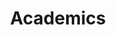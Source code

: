 ---
layout: academichistory
title: Academics
description: This page includes a brief history of my academic experience. Each course is linked to a course website which contains a description of the course and other details. 
permalink: /academics/
nav: true
nav_order: 1
social: true # includes social icons at the bottom of the page
splitinformation: true
includedates: false
---